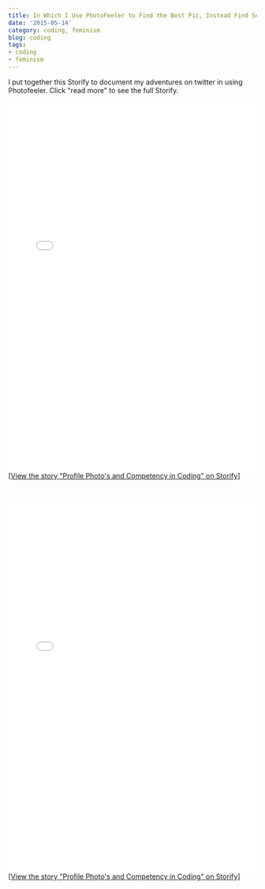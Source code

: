 ```yaml
---
title: In Which I Use PhotoFeeler to Find the Best Pic, Instead Find Sexism
date: '2015-05-14'
category: coding, feminism
blog: coding
tags:
- coding
- feminism
---
```


I put together this Storify to document my adventures on twitter in using Photofeeler. Click "read more" to see the full Storify.

<div class="storify"><iframe src="//storify.com/NikkiLizMurray/profile-photo-s-and-competency-in-coding/embed?template=slideshow" width="100%" height="750" frameborder="no" allowtransparency="true"></iframe><script src="//storify.com/NikkiLizMurray/profile-photo-s-and-competency-in-coding.js?template=slideshow"></script><noscript>[<a href="//storify.com/NikkiLizMurray/profile-photo-s-and-competency-in-coding" target="_blank">View the story "Profile Photo's and Competency in Coding" on Storify</a>]</noscript></div>

&nbsp;

<!--more-->
<div class="storify"><iframe src="//storify.com/NikkiLizMurray/profile-photo-s-and-competency-in-coding/embed" width="100%" height="750" frameborder="no"></iframe><script src="//storify.com/NikkiLizMurray/profile-photo-s-and-competency-in-coding.js"></script><noscript>[<a href="//storify.com/NikkiLizMurray/profile-photo-s-and-competency-in-coding" target="_blank">View the story "Profile Photo's and Competency in Coding" on Storify</a>]</noscript></div>

